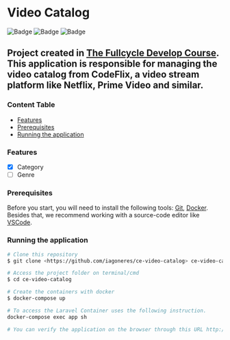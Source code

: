 # Video Catalog

![Badge](https://img.shields.io/static/v1?label=PHP&message=7.4&color=777BB4&style=for-the-badge&logo=php&logoColor=777BB4)
![Badge](https://img.shields.io/static/v1?label=Laravel&message=8.x&color=ff2d20&style=for-the-badge&logo=laravel&logoColor=ff2d20)
![Badge](https://img.shields.io/static/v1?label=LICENSE&message=MIT&color=32CD32&style=for-the-badge)

## Project created in [The Fullcycle Develop Course](https://fullcycle.com.br/). This application is responsible for managing the video catalog from CodeFlix, a video stream platform like Netflix, Prime Video and similar.  

### Content Table
* [Features](#features)
* [Prerequisites](#prerequisites)
* [Running the application](#running-the-application)

### Features
- [X] Category
- [ ] Genre

### Prerequisites

Before you start, you will need to install the following tools:
[Git](https://git-scm.com), [Docker](https://www.docker.com).  
Besides that, we recommend working with a  source-code editor like [VSCode](https://code.visualstudio.com/).

### Running the application

```bash
# Clone this repository
$ git clone <https://github.com/iagoneres/ce-video-catalog> ce-video-catalog

# Access the project folder on terminal/cmd
$ cd ce-video-catalog

# Create the containers with docker
$ docker-compose up

# To access the Laravel Container uses the following instruction.
docker-compose exec app sh

# You can verify the application on the browser through this URL http://localhost:8000
```
